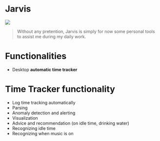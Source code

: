 # Jarvis
![](https://futurism.com/wp-content/uploads/2016/04/jarvis_A-600x315.jpg)

> Without any pretention, Jarvis is simply for now some personal tools to assist me during my daily work.


# Functionalities
- Desktop **automatic time tracker** 



# Time Tracker functionality
- Log time tracking automatically
- Parsing
- Anomaly detection and alerting
- Visualization
- Advice and recommendation (on idle time, drinking water)
- Recognizing idle time
- Recognizing when music is on




